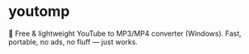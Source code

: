 # youtomp
🎵 Free &amp; lightweight YouTube to MP3/MP4 converter (Windows).   Fast, portable, no ads, no fluff — just works.
